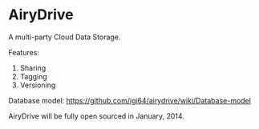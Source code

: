 AiryDrive
=========

A multi-party Cloud Data Storage.

Features:  
1. Sharing  
2. Tagging  
3. Versioning  

Database model: https://github.com/igi64/airydrive/wiki/Database-model  

AiryDrive will be fully open sourced in January, 2014.
